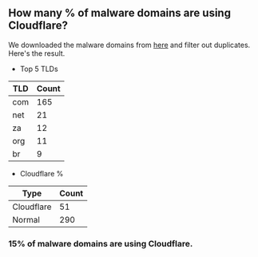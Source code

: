 ## How many % of malware domains are using Cloudflare?


We downloaded the malware domains from [here](https://urlhaus.abuse.ch) and filter out duplicates.
Here's the result.


[//]: # (start replacement)


- Top 5 TLDs

| TLD | Count |
| --- | --- |
| com | 165 |
| net | 21 |
| za | 12 |
| org | 11 |
| br | 9 |


- Cloudflare %

| Type | Count |
| --- | --- |
| Cloudflare | 51 |
| Normal | 290 |


### 15% of malware domains are using Cloudflare.